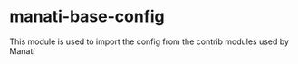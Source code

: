 # manati-base-config

This module is used to import the config from the contrib modules used by Manatí